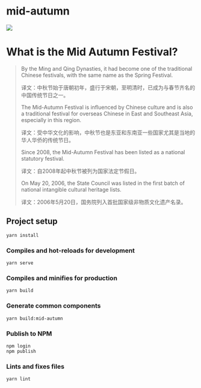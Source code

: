 # mid-autumn

![](https://tiger-typora.oss-cn-shenzhen.aliyuncs.com/img/mid-autumn.jpg?versionId=CAEQRRiBgMDj6pab4BciIDNiNDk1MTZiMjY2OTQwNDM5OWIyOTE2NzI1MzNjMjE4)

# What is the Mid Autumn Festival?

> By the Ming and Qing Dynasties, it had become one of the traditional Chinese festivals, with the same name as the Spring Festival.
>
> 译文：中秋节始于唐朝初年，盛行于宋朝，至明清时，已成为与春节齐名的中国传统节日之一。
>
> The Mid-Autumn Festival is influenced by Chinese culture and is also a traditional festival for overseas Chinese in East and Southeast Asia, especially in this region.
>
> 译文：受中华文化的影响，中秋节也是东亚和东南亚一些国家尤其是当地的华人华侨的传统节日。
>
> Since 2008, the Mid-Autumn Festival has been listed as a national statutory festival. 
>
> 译文：自2008年起中秋节被列为国家法定节假日。
>
> On May 20, 2006, the State Council was listed in the first batch of national intangible cultural heritage lists.
>
> 译文：2006年5月20日，国务院列入首批国家级非物质文化遗产名录。

## Project setup

```
yarn install
```

### Compiles and hot-reloads for development

```
yarn serve
```

### Compiles and minifies for production

```
yarn build
```

### Generate common components
```
yarn build:mid-autumn
```

### Publish to NPM
```
npm login
npm publish
```

### Lints and fixes files

```
yarn lint
```
